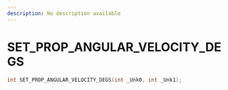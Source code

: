 ```yaml
---
description: No description available 
---
```


# SET_PROP_ANGULAR_VELOCITY_DEGS

```cpp
int SET_PROP_ANGULAR_VELOCITY_DEGS(int _Unk0, int _Unk1);
```